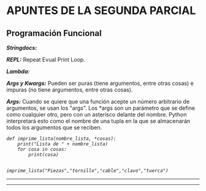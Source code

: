 # APUNTES DE LA SEGUNDA PARCIAL
## Programación Funcional 
<p><em><strong>Stringdocs:</strong></em> </p>    
<p><em><strong>REPL:</strong></em> Repeat Evual Print Loop. </p>    
<p><em><strong>Lambda:</strong></em> </p>  
<p><em><strong>Args y Kwargs:</strong></em> Pueden ser puras (tiene argumentos, entre otras cosas) e impuras (no tiene argumentos, entre otras cosas).</p>  
<p><em><strong>Args:</strong></em> Cuando se quiere que una función acepte un número arbitrario de argumentos, se usan los "args".
Los *args son un parámetro que se define como cualquier otro, pero con un asterisco delante del nombre. Python interpretará esto 
como el nombre de una tupla en la que se almacenarán todos los argumentos que se reciben.</p> 
<p><em><code>def imprime_lista(nombre_lista, *cosas):
    print("Lista de " + nombre_lista)
    for cosa in cosas:
        print(cosa)

imprime_lista("Piezas","tornillo","cable","clavo","tuerca")</code></em></p>
<hr>
<hr>
